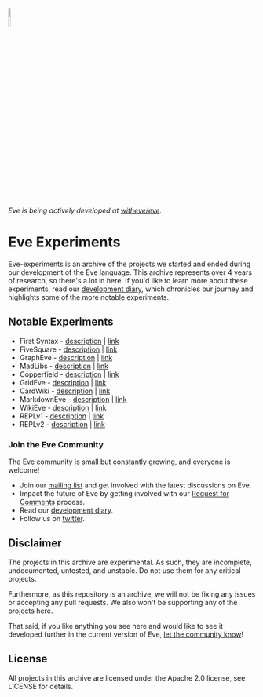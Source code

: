 <img src="http://www.witheve.com/logo.png" width="10%">

*Eve is being actively developed at [witheve/eve](https://github.com/witheve/Eve).*

# Eve Experiments

Eve-experiments is an archive of the projects we started and ended during our development of the Eve language. This archive represents over 4 years of research, so there's a lot in here. If you'd like to learn more about these experiments, read our [development diary](http://www.incidentalcomplexity.com), which chronicles our journey and highlights some of the more notable experiments.

## Notable Experiments

- First Syntax - [description](http://incidentalcomplexity.com/2014/11/05/oct/) | [link](https://github.com/witheve/eve-experiments/tree/syntax)
- FiveSquare - [description](http://incidentalcomplexity.com/2015/07/02/mar-jun/) | [link](https://github.com/witheve/eve-experiments/tree/d402bc4e4579007d53db3e01a82cf05d117c37ea)
- GraphEve - [description](http://incidentalcomplexity.com/2015/10/15/jul-sept/) | [link](https://github.com/witheve/eve-experiments/tree/11ba1305dfd10fc2b385eae789c62c7c10edb0d1)
- MadLibs - [description](http://incidentalcomplexity.com/2015/10/15/jul-sept/) | [link](https://github.com/witheve/eve-experiments/tree/11ba1305dfd10fc2b385eae789c62c7c10edb0d1/ui/experiments)
- Copperfield - [description](https://gist.github.com/cmontella/05029cb67b5216ee838f4cb0b1f4ab98) | [link](https://github.com/witheve/eve-experiments/tree/af13f8d5f8a537d22c459f3e69e39b2736b16384/experimental/copperfield/ui)
- GridEve - [description](http://incidentalcomplexity.com/2016/06/03/oct-nov/) | [link](https://github.com/witheve/eve-experiments/tree/af13f8d5f8a537d22c459f3e69e39b2736b16384/experimental/grideve)
- CardWiki - [description](http://incidentalcomplexity.com/2016/06/03/oct-nov/) | [link](https://github.com/witheve/eve-experiments/tree/af13f8d5f8a537d22c459f3e69e39b2736b16384/experimental/cardwiki)
- MarkdownEve - [description](http://incidentalcomplexity.com/2016/06/10/jan-feb/) | [link](https://github.com/witheve/eve-experiments/tree/a82f3411f541cf99c223ecd30a5cd3e80ea3dd2f)
- WikiEve - [description](http://incidentalcomplexity.com/2016/06/10/jan-feb/) | [link](https://github.com/witheve/eve-experiments/tree/1fd5ac10bc00cfcf914e085262dac246532ca540)
- REPLv1 - [description](http://incidentalcomplexity.com/2016/06/22/mar2/) | [link](https://github.com/witheve/eve-experiments/tree/90a6c6bc4597572a29c72119fc7bb964426f8107)
- REPLv2 - [description](http://incidentalcomplexity.com/2016/06/30/apr/) | [link](https://github.com/witheve/eve-experiments/tree/e73b18d8111d5ddb73427bcb00f0501fdc9b8f2f)

### Join the Eve Community

The Eve community is small but constantly growing, and everyone is welcome!

- Join our [mailing list](https://groups.google.com/forum/#!forum/eve-talk) and get involved with the latest discussions on Eve.
- Impact the future of Eve by getting involved with our [Request for Comments](https://github.com/witheve/rfcs) process.
- Read our [development diary](http://incidentalcomplexity.com/).
- Follow us on [twitter](https://twitter.com/with_eve).

## Disclaimer

The projects in this archive are experimental. As such, they are incomplete, undocumented, untested, and unstable. Do not use them for any critical projects.

Furthermore, as this repository is an archive, we will not be fixing any issues or accepting any pull requests. We also won't be supporting any of the projects here.

That said, if you like anything you see here and would like to see it developed further in the current version of Eve, [let the community know](https://groups.google.com/forum/#!forum/eve-talk)!

## License 

All projects in this archive are licensed under the Apache 2.0 license, see LICENSE for details.

